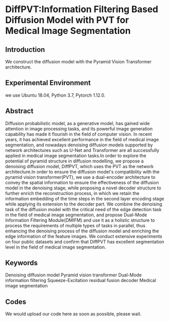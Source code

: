 # DiffPVT:Information Filtering Based Diffusion Model with PVT for Medical Image Segmentation
## Introduction
We construct the diffusion model with the Pyramid Vision Transformer architecture.
## Experimental Environment
we use Ubuntu 18.04, Python 3.7, Pytorch 1.12.0.
## Abstract
Diffusion probabilistic model, as a generative model, has gained wide attention in image processing tasks, and its powerful image generation capability has made it flourish in the field of computer vision. In recent years, it has achieved excellent performance in the field of medical image segmentation, and nowadays denoising diffusion models supported by network architectures such as U-Net and Transformer are all successfully applied in medical image segmentation tasks.In order to explore the potential of pyramid structure in diffusion modelling, we propose a denoising diffusion model, DiffPVT, which uses the PVT as the network architecture.In order to ensure the diffusion model's compatibility with the pyramid vision transformer(PVT), we use a dual-encoder architecture to convey the spatial information to ensure the effectiveness of the diffusion model in the denoising stage, while proposing a novel decoder structure to further enrich the reconstruction process, in which we retain the information embedding of the time steps in the second layer encoding stage while applying its extension to the decoder part. We combine the denoising task of the diffusion model with the critical need of the edge detection task in the field of medical image segmentation, and propose Dual-Mode Information Filtering Module(DMIFM) and use it as a holistic structure to process the requirements of multiple types of tasks in parallel, thus enhancing the denoising process of the diffusion model and enriching the edge information of the feature images. We conduct extensive experiments on four public datasets and confirm that DiffPVT has excellent segmentation level in the field of medical image segmentation.
## Keywords
Denoising diffusion model  Pyramid vision transformer  Dual-Mode information filtering  Squeeze-Excitation residual fusion decoder  Medical image segmentation
## Codes
We would upload our code here as soon as possible, please wait.
